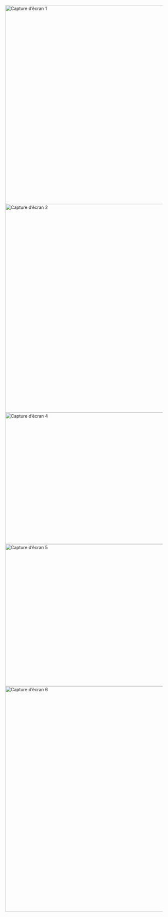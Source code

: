 <img width="1280" height="634" alt="Capture d’écran 1" src="https://github.com/user-attachments/assets/0b11c3ac-a670-4201-9dc7-4da3239d7ad5" />
<img width="1280" height="665" alt="Capture d’écran 2" src="https://github.com/user-attachments/assets/c5b4e4cd-f329-4fdd-9698-6ce57ca2b7f8" />
<img width="1280" height="419" alt="Capture d’écran 4" src="https://github.com/user-attachments/assets/9474847d-247a-4eda-855a-0a8f3e5cd6ea" />
<img width="1280" height="453" alt="Capture d’écran 5" src="https://github.com/user-attachments/assets/43cd0dfe-bf69-496e-96f1-a7d7e8e4ef4f" />
<img width="1280" height="719" alt="Capture d’écran 6" src="https://github.com/user-attachments/assets/00616763-5730-491b-acfb-76b54193fa45" />
